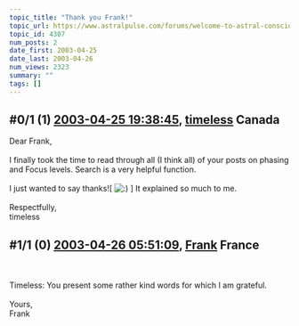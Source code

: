 ```yaml
---
topic_title: "Thank you Frank!"
topic_url: https://www.astralpulse.com/forums/welcome-to-astral-consciousness!/thank-you-frank%21
topic_id: 4307
num_posts: 2
date_first: 2003-04-25
date_last: 2003-04-26
num_views: 2323
summary: ""
tags: []
---
```


## \#0/1 (1) [2003-04-25 19:38:45](https://www.astralpulse.com/forums/index.php?msg=120014), [timeless](https://www.astralpulse.com/forums/profile/?u=1601) Canada ##
<section>
Dear Frank,
<br>
<br>
I finally took the time to read through all (I think all) of your posts on phasing and Focus levels. Search is a very helpful function.
<br>
<br>
I just wanted to say thanks![
<img alt=":)" class="smiley" src="https://www.astralpulse.com/forums/Smileys/fugue/smiley.png" title="Smiley"/>
] It explained so much to me.
<br>
<br>
Respectfully,
<br>
timeless
</section>

## \#1/1 (0) [2003-04-26 05:51:09](https://www.astralpulse.com/forums/index.php?msg=29166), [Frank](https://www.astralpulse.com/forums/profile/?u=359) France ##
<section>
<br>
<br>
Timeless: You present some rather kind words for which I am grateful.
<br>
<br>
Yours,
<br>
Frank
<br>
<br>
<br>
<br>
</section>